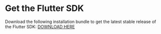 # Get the Flutter SDK
Download the following installation bundle to get the latest stable release of the Flutter SDK:
[DOWNLOAD HERE](https://storage.googleapis.com/flutter_infra_release/releases/stable/windows/flutter_windows_2.10.3-stable.zip)
